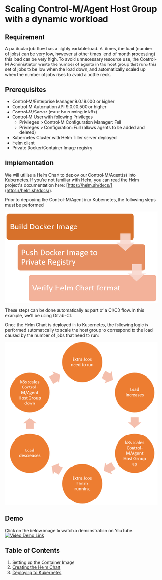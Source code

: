 # Scaling Control-M/Agent Host Group with a dynamic workload

## Requirement

A particular job flow has a highly variable load. At times, the load (number of jobs) can be very low, however at other times (end of month processing) this load can be very high. To avoid unnecessary resource use, the Control-M Administrator wants the number of agents in the host group that runs this set of jobs to be low when the load down, and automatically scaled up when the number of jobs rises to avoid a bottle neck.

## Prerequisites

* Control-M/Enterprise Manager 9.0.18.000 or higher
* Control-M Automation API 9.0.00.500 or higher
* Control-M/Server (must be running in k8s)
* Control-M User with following Privileges
  * Privileges > Control-M Configuration Manager: Full
  * Privileges > Configuration: Full (allows agents to be added and deleted)
* Kubernetes Cluster with Helm Tiller server deployed
* Helm client
* Private Docker/Container Image registry

## Implementation

We will utilize a Helm Chart to deploy our Control-M/Agent(s) into Kubernetes. If you're not familiar with Helm, you can read the Helm project's documentation here: [https://helm.sh/docs/](https://helm.sh/docs/).

Prior to deploying the Control-M/Agent into Kubernetes, the following steps must be performed.

![CI-Flow](./images/CI-Flow.PNG)

These steps can be done automatically as part of a CI/CD flow. In this example, we'll be using Gitlab-CI.

Once the Helm Chart is deployed in to Kubernetes, the following logic is performed automatically to scale the host group to correspond to the load caused by the number of jobs that need to run:

![k8s-scaling-cycle](./images/k8s-scaling-cycle.PNG)

## Demo
Click on the below image to watch a demonstration on YouTube.  
[![Video Demo Link](https://img.youtube.com/vi/xxwjg5DP0m4/0.jpg "Video Demo on YouTube")](https://youtu.be/xxwjg5DP0m4)

## Table of Contents

1. [Setting up the Container Image](./container.md)
2. [Creating the Helm Chart](./chart.md)
3. [Deploying to Kubernetes](./deploy.md)
